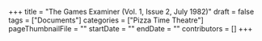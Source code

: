 +++
title = "The Games Examiner (Vol. 1, Issue 2, July 1982)"
draft = false
tags = ["Documents"]
categories = ["Pizza Time Theatre"]
pageThumbnailFile = ""
startDate = ""
endDate = ""
contributors = []
+++
